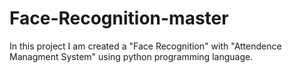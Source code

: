 # Face-Recognition-master

In this project I am created a "Face Recognition" with "Attendence Managment System" using python programming language.
